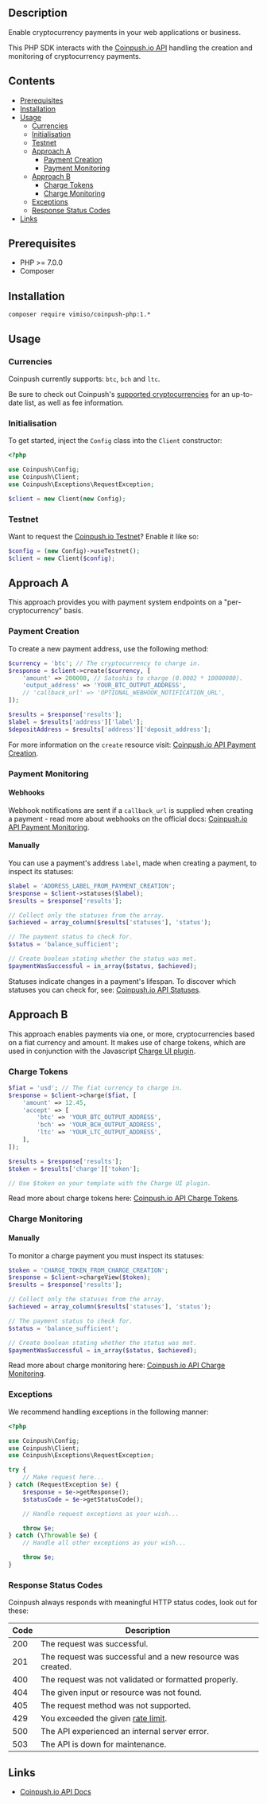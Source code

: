 ## Description

Enable cryptocurrency payments in your web applications or business.

This PHP SDK interacts with the [Coinpush.io API](http://coinpush.test/docs/api) handling the creation and monitoring of cryptocurrency payments.

## Contents

* [Prerequisites](#prerequisites)
* [Installation](#installation)
* [Usage](#usage)
    * [Currencies](#currencies)
    * [Initialisation](#initialisation)
    * [Testnet](#testnet)
    * [Approach A](#approach-a)
        * [Payment Creation](#payment-creation)
        * [Payment Monitoring](#payment-monitoring)
    * [Approach B](#approach-b)
        * [Charge Tokens](#charge-tokens)
        * [Charge Monitoring](#charge-monitoring)
    * [Exceptions](#exceptions)
    * [Response Status Codes](#response-status-codes)
* [Links](#links)

## Prerequisites

* PHP >= 7.0.0
* Composer

## Installation

```
composer require vimiso/coinpush-php:1.*
```

## Usage

### Currencies

Coinpush currently supports: `btc`, `bch` and `ltc`.

Be sure to check out Coinpush's [supported cryptocurrencies](https://coinpush.io/docs/api#currencies) for an up-to-date list, as well as fee information.

### Initialisation

To get started, inject the `Config` class into the `Client` constructor:

```php
<?php

use Coinpush\Config;
use Coinpush\Client;
use Coinpush\Exceptions\RequestException;

$client = new Client(new Config);
```

### Testnet

Want to request the [Coinpush.io Testnet](https://coinpush.io/api/testnet)? Enable it like so:

```php
$config = (new Config)->useTestnet();
$client = new Client($config);
```

## Approach A

This approach provides you with payment system endpoints on a "per-cryptocurrency" basis.

### Payment Creation

To create a new payment address, use the following method:

```php
$currency = 'btc'; // The cryptocurrency to charge in.
$response = $client->create($currency, [
    'amount' => 200000, // Satoshis to charge (0.0002 * 10000000).
    'output_address' => 'YOUR_BTC_OUTPUT_ADDRESS',
    // 'callback_url' => 'OPTIONAL_WEBHOOK_NOTIFICATION_URL',
]);

$results = $response['results'];
$label = $results['address']['label'];
$depositAddress = $results['address']['deposit_address'];
```

For more information on the `create` resource visit: [Coinpush.io API Payment Creation](https://coinpush.io/docs/api#creation).

### Payment Monitoring

#### Webhooks
Webhook notifications are sent if a `callback_url` is supplied when creating a payment - read more about webhooks on the official docs: [Coinpush.io API Payment Monitoring](https://coinpush.io/docs/api#monitoring).

#### Manually
You can use a payment's address `label`, made when creating a payment, to inspect its statuses:

```php
$label = 'ADDRESS_LABEL_FROM_PAYMENT_CREATION';
$response = $client->statuses($label);
$results = $response['results'];

// Collect only the statuses from the array.
$achieved = array_column($results['statuses'], 'status');

// The payment status to check for.
$status = 'balance_sufficient';

// Create boolean stating whether the status was met.
$paymentWasSuccessful = in_array($status, $achieved);
```

Statuses indicate changes in a payment's lifespan. To discover which statuses you can check for, see: [Coinpush.io API Statuses](https://coinpush.io/docs/api#statuses).

## Approach B

This approach enables payments via one, or more, cryptocurrencies based on a fiat currency and amount. It makes use of charge tokens, which are used in conjunction with the Javascript [Charge UI plugin](https://github.com/Vimiso/coinpush-charge-ui).

### Charge Tokens

```php
$fiat = 'usd'; // The fiat currency to charge in.
$response = $client->charge($fiat, [
    'amount' => 12.45,
    'accept' => [
        'btc' => 'YOUR_BTC_OUTPUT_ADDRESS',
        'bch' => 'YOUR_BCH_OUTPUT_ADDRESS',
        'ltc' => 'YOUR_LTC_OUTPUT_ADDRESS',
    ],
]);

$results = $response['results'];
$token = $results['charge']['token'];

// Use $token on your template with the Charge UI plugin.
```

Read more about charge tokens here: [Coinpush.io API Charge Tokens](https://coinpush.io/docs/api#charge-tokens).

### Charge Monitoring

#### Manually

To monitor a charge payment you must inspect its statuses:

```php
$token = 'CHARGE_TOKEN_FROM_CHARGE_CREATION';
$response = $client->chargeView($token);
$results = $response['results'];

// Collect only the statuses from the array.
$achieved = array_column($results['statuses'], 'status');

// The payment status to check for.
$status = 'balance_sufficient';

// Create boolean stating whether the status was met.
$paymentWasSuccessful = in_array($status, $achieved);
```

Read more about charge monitoring here: [Coinpush.io API Charge Monitoring](https://coinpush.io/docs/api#charge-monitoring).

### Exceptions

We recommend handling exceptions in the following manner:

```php
<?php

use Coinpush\Config;
use Coinpush\Client;
use Coinpush\Exceptions\RequestException;

try {
    // Make request here...
} catch (RequestException $e) {
    $response = $e->getResponse();
    $statusCode = $e->getStatusCode();

    // Handle request exceptions as your wish...

    throw $e;
} catch (\Throwable $e) {
    // Handle all other exceptions as your wish...

    throw $e;
}
```

### Response Status Codes

Coinpush always responds with meaningful HTTP status codes, look out for these:

| Code | Description |
| ---- |-------------|
| 200  | The request was successful. |
| 201  | The request was successful and a new resource was created. |
| 400  | The request was not validated or formatted properly. |
| 404  | The given input or resource was not found. |
| 405  | The request method was not supported. |
| 429  | You exceeded the given [rate limit](https://coinpush.io/docs/api#limiting). |
| 500  | The API experienced an internal server error. |
| 503  | The API is down for maintenance. |

## Links

* [Coinpush.io API Docs](https://coinpush.io/docs/api)